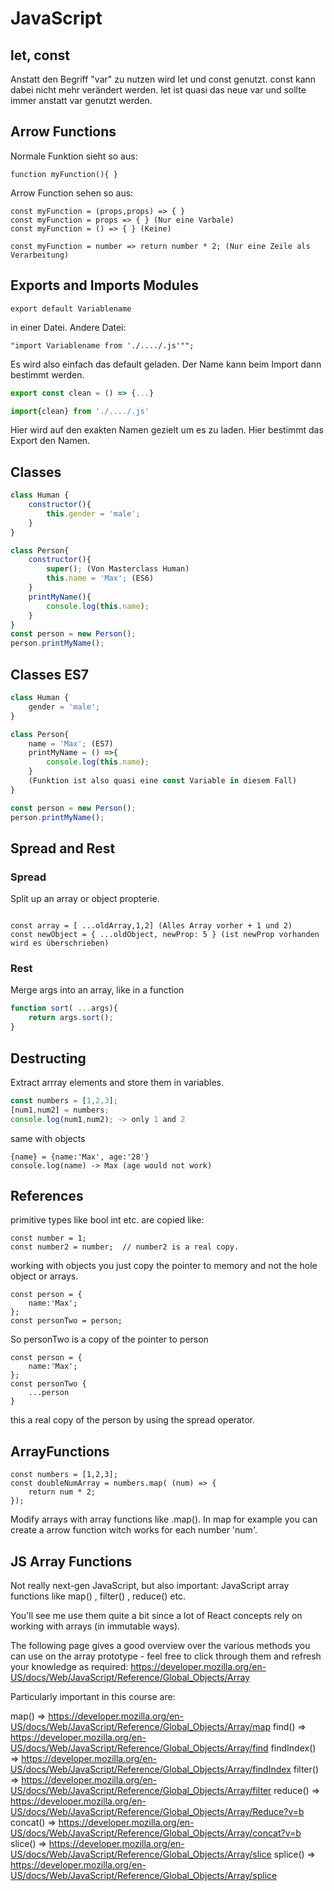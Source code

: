 # JavaScript
	
## let, const
Anstatt den Begriff "var" zu nutzen wird let und const genutzt. const kann dabei nicht mehr verändert werden. let ist quasi das neue var und sollte immer anstatt var genutzt werden. 

## Arrow Functions
Normale Funktion sieht so aus:
```
function myFunction(){ }
```

Arrow Function sehen so aus:

```
const myFunction = (props,props) => { }
const myFunction = props => { } (Nur eine Varbale)
const myFunction = () => { } (Keine)

const myFunction = number => return number * 2; (Nur eine Zeile als Verarbeitung)
```

## Exports and Imports Modules
```
export default Variablename 
```
in einer Datei. Andere Datei: 

```
"import Variablename from './..../.js'"";
```
Es wird also einfach das default geladen. Der Name kann beim Import dann bestimmt werden. 

```javascript
export const clean = () => {...} 

import{clean} from './..../.js'
```

Hier wird auf den exakten Namen gezielt um es zu laden. Hier bestimmt das Export den Namen.

## Classes

```javascript
class Human {
	constructor(){
		this.gender = 'male';
	}
}

class Person{
	constructor(){
		super(); (Von Masterclass Human)
		this.name = 'Max'; (ES6)
	}
	printMyName(){
		console.log(this.name);
	}
}
const person = new Person();
person.printMyName();
````


## Classes ES7

```javascript
class Human {
	gender = 'male';
}

class Person{
	name = 'Max'; (ES7)
	printMyName = () =>{
		console.log(this.name);
	}
	(Funktion ist also quasi eine const Variable in diesem Fall)
}

const person = new Person();
person.printMyName();
```

## Spread and Rest

### Spread 
Split up an array or object propterie.

```javaspript

const array = [ ...oldArray,1,2] (Alles Array vorher + 1 und 2)
const newObject = { ...oldObject, newProp: 5 } (ist newProp vorhanden wird es überschrieben)
```
### Rest

Merge args into an array, like in a function

```javascript
function sort( ...args){
    return args.sort();
}
```

## Destructing
Extract arrray elements and store them in variables.

```javascript
const numbers = [1,2,3];
[num1,num2] = numbers;
console.log(num1,num2); -> only 1 and 2
```
same with objects
```jvascript
{name} = {name:'Max', age:'28'}
console.log(name) -> Max (age would not work)
```
## References
primitive types like bool int etc. are copied like:
```jvascript
const number = 1;
const number2 = number;  // number2 is a real copy.
```
working with objects you just copy the pointer to memory and not the hole object or arrays.

```jvascript
const person = {
    name:'Max';
};
const personTwo = person;
```
So personTwo is a copy of the pointer to person

```jvascript
const person = {
    name:'Max';
};
const personTwo {
    ...person
}
```
this a real copy of the person by using the spread operator.

## ArrayFunctions

```jvascript
const numbers = [1,2,3];
const doubleNumArray = numbers.map( (num) => {
    return num * 2;
});
```
Modify arrays with array functions like .map(). In map for example you can create a arrow function witch works for each number 'num'. 
## JS Array Functions
Not really next-gen JavaScript, but also important: JavaScript array functions like map() , filter() , reduce()  etc.

You'll see me use them quite a bit since a lot of React concepts rely on working with arrays (in immutable ways).

The following page gives a good overview over the various methods you can use on the array prototype - feel free to click through them and refresh your knowledge as required: https://developer.mozilla.org/en-US/docs/Web/JavaScript/Reference/Global_Objects/Array

Particularly important in this course are:

map()  => https://developer.mozilla.org/en-US/docs/Web/JavaScript/Reference/Global_Objects/Array/map
find()  => https://developer.mozilla.org/en-US/docs/Web/JavaScript/Reference/Global_Objects/Array/find
findIndex()  => https://developer.mozilla.org/en-US/docs/Web/JavaScript/Reference/Global_Objects/Array/findIndex
filter()  => https://developer.mozilla.org/en-US/docs/Web/JavaScript/Reference/Global_Objects/Array/filter
reduce()  => https://developer.mozilla.org/en-US/docs/Web/JavaScript/Reference/Global_Objects/Array/Reduce?v=b
concat()  => https://developer.mozilla.org/en-US/docs/Web/JavaScript/Reference/Global_Objects/Array/concat?v=b
slice()  => https://developer.mozilla.org/en-US/docs/Web/JavaScript/Reference/Global_Objects/Array/slice
splice()  => https://developer.mozilla.org/en-US/docs/Web/JavaScript/Reference/Global_Objects/Array/splice




	
	
	
	
	
	
	
	
	
	
	


